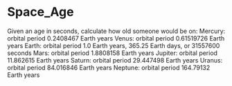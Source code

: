 # Space_Age
Given an age in seconds, calculate how old someone would be on:  Mercury: orbital period 0.2408467 Earth years Venus: orbital period 0.61519726 Earth years Earth: orbital period 1.0 Earth years, 365.25 Earth days, or 31557600 seconds Mars: orbital period 1.8808158 Earth years Jupiter: orbital period 11.862615 Earth years Saturn: orbital period 29.447498 Earth years Uranus: orbital period 84.016846 Earth years Neptune: orbital period 164.79132 Earth years
